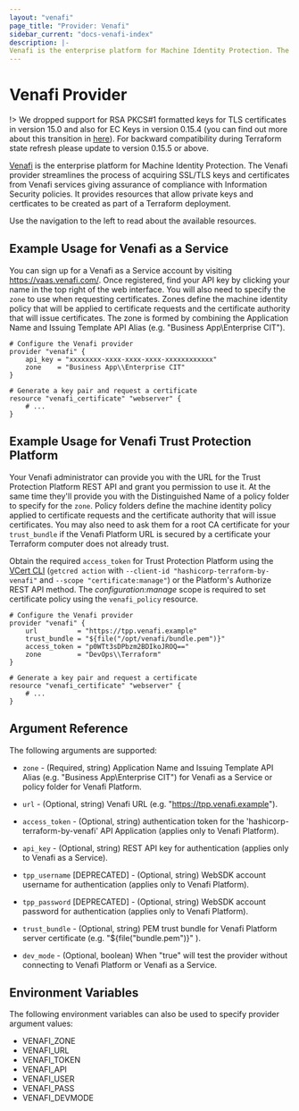 ```yaml
---
layout: "venafi"
page_title: "Provider: Venafi"
sidebar_current: "docs-venafi-index"
description: |-
Venafi is the enterprise platform for Machine Identity Protection. The Venafi provider streamlines the process of acquiring SSL/TLS keys and certificates from Venafi services giving assurance of compliance with Information Security policies.  It provides resources that allow private keys and certficates to be created as part of a Terraform deployment.
---
```


# Venafi Provider

!> We dropped support for RSA PKCS#1 formatted keys for TLS certificates in version 15.0 and also for EC Keys in version 
0.15.4 (you can find out more about this transition in [here](https://github.com/Venafi/vcert/releases/tag/v4.17.0)).
For backward compatibility during Terraform state refresh please update to version 0.15.5 or above.

[Venafi](https://www.venafi.com) is the enterprise platform for Machine Identity
Protection. The Venafi provider streamlines the process of acquiring SSL/TLS
keys and certificates from Venafi services giving assurance of compliance with
Information Security policies.  It provides resources that allow private keys
and certficates to be created as part of a Terraform deployment.

Use the navigation to the left to read about the available resources.

## Example Usage for Venafi as a Service

You can sign up for a Venafi as a Service account by visiting https://vaas.venafi.com/.
Once registered, find your API key by clicking your name in the top right of the web interface.  You
will also need to specify the `zone` to use when requesting certificates. Zones define the machine
identity policy that will be applied to certificate requests and the certificate authority that will
issue certificates. The zone is formed by combining the Application Name and Issuing Template API Alias
(e.g. "Business App\Enterprise CIT").

```hcl
# Configure the Venafi provider
provider "venafi" {
    api_key = "xxxxxxxx-xxxx-xxxx-xxxx-xxxxxxxxxxxx"
    zone    = "Business App\\Enterprise CIT"
}

# Generate a key pair and request a certificate
resource "venafi_certificate" "webserver" {
    # ...
}
```

## Example Usage for Venafi Trust Protection Platform

Your Venafi administrator can provide you with the URL for the Trust Protection Platform REST API and
grant you permission to use it.  At the same time they'll provide you with the Distinguished Name of a
policy folder to specify for the `zone`.  Policy folders define the machine identity policy applied
to certificate requests and the certificate authority that will issue certificates. You may also need
to ask them for a root CA certificate for your `trust_bundle` if the Venafi Platform URL is secured by
a certificate your Terraform computer does not already trust.

Obtain the required `access_token` for Trust Protection Platform using the
[VCert CLI](https://github.com/Venafi/vcert/blob/master/README-CLI-PLATFORM.md#obtaining-an-authorization-token)
(`getcred action` with `--client-id "hashicorp-terraform-by-venafi"` and `--scope "certificate:manage"`) or
the Platform's Authorize REST API method.  The *configuration:manage* scope is required to set certificate
policy using the `venafi_policy` resource.

```hcl
# Configure the Venafi provider
provider "venafi" {
    url          = "https://tpp.venafi.example"
    trust_bundle = "${file("/opt/venafi/bundle.pem")}"
    access_token = "p0WTt3sDPbzm2BDIkoJROQ=="
    zone         = "DevOps\\Terraform"
}

# Generate a key pair and request a certificate
resource "venafi_certificate" "webserver" {
    # ...
}
```

## Argument Reference

The following arguments are supported:

* `zone` - (Required, string) Application Name and Issuing
  Template API Alias (e.g. "Business App\Enterprise CIT") for Venafi as a Service or policy folder for Venafi Platform.

* `url` - (Optional, string) Venafi URL (e.g. "https://tpp.venafi.example").

* `access_token` - (Optional, string) authentication token for the 'hashicorp-terraform-by-venafi' API Application (applies only to Venafi Platform).

* `api_key` - (Optional, string) REST API key for authentication (applies only to Venafi as a Service).

* `tpp_username` [DEPRECATED] - (Optional, string) WebSDK account username for authentication (applies only to Venafi Platform).

* `tpp_password` [DEPRECATED] - (Optional, string) WebSDK account password for authentication (applies only to Venafi Platform).

* `trust_bundle` - (Optional, string) PEM trust bundle for Venafi Platform server certificate (e.g. "${file("bundle.pem")}" ).

* `dev_mode` - (Optional, boolean) When "true" will test the provider without connecting to Venafi Platform or Venafi as a Service.

## Environment Variables

The following environment variables can also be used to specify provider
argument values:

* VENAFI_ZONE
* VENAFI_URL
* VENAFI_TOKEN
* VENAFI_API
* VENAFI_USER
* VENAFI_PASS
* VENAFI_DEVMODE
